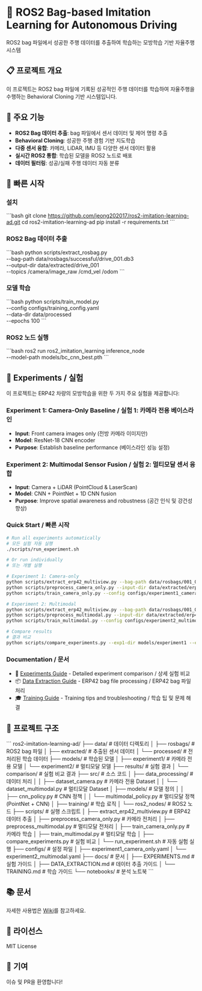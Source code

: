 # 🚗 ROS2 Bag-based Imitation Learning for Autonomous Driving

ROS2 bag 파일에서 성공한 주행 데이터를 추출하여 학습하는 모방학습 기반 자율주행 시스템

## 📋 프로젝트 개요

이 프로젝트는 ROS2 bag 파일에 기록된 성공적인 주행 데이터를 학습하여 자율주행을 수행하는 Behavioral Cloning 기반 시스템입니다.

## 🎯 주요 기능

- **ROS2 Bag 데이터 추출**: bag 파일에서 센서 데이터 및 제어 명령 추출
- **Behavioral Cloning**: 성공한 주행 경험 기반 지도학습
- **다중 센서 융합**: 카메라, LiDAR, IMU 등 다양한 센서 데이터 활용
- **실시간 ROS2 통합**: 학습된 모델을 ROS2 노드로 배포
- **데이터 필터링**: 성공/실패 주행 데이터 자동 분류

## 🚀 빠른 시작

### 설치
\`\`\`bash
git clone https://github.com/jeong202017/ros2-imitation-learning-ad.git
cd ros2-imitation-learning-ad
pip install -r requirements.txt
\`\`\`

### ROS2 Bag 데이터 추출
\`\`\`bash
python scripts/extract_rosbag.py \
    --bag-path data/rosbags/successful/drive_001.db3 \
    --output-dir data/extracted/drive_001 \
    --topics /camera/image_raw /cmd_vel /odom
\`\`\`

### 모델 학습
\`\`\`bash
python scripts/train_model.py \
    --config configs/training_config.yaml \
    --data-dir data/processed \
    --epochs 100
\`\`\`

### ROS2 노드 실행
\`\`\`bash
ros2 run ros2_imitation_learning inference_node \
    --model-path models/bc_cnn_best.pth
\`\`\`

## 🧪 Experiments / 실험

이 프로젝트는 ERP42 차량의 모방학습을 위한 두 가지 주요 실험을 제공합니다:

### Experiment 1: Camera-Only Baseline / 실험 1: 카메라 전용 베이스라인
- **Input**: Front camera images only (전방 카메라 이미지만)
- **Model**: ResNet-18 CNN encoder
- **Purpose**: Establish baseline performance (베이스라인 성능 설정)

### Experiment 2: Multimodal Sensor Fusion / 실험 2: 멀티모달 센서 융합
- **Input**: Camera + LiDAR (PointCloud & LaserScan)
- **Model**: CNN + PointNet + 1D CNN fusion
- **Purpose**: Improve spatial awareness and robustness (공간 인식 및 강건성 향상)

### Quick Start / 빠른 시작

```bash
# Run all experiments automatically
# 모든 실험 자동 실행
./scripts/run_experiment.sh

# Or run individually
# 또는 개별 실행

# Experiment 1: Camera-only
python scripts/extract_erp42_multiview.py --bag-path data/rosbags/001_0.db3 --output-dir data/extracted/erp42_exp1 --topics /video1 /Control/serial_data
python scripts/preprocess_camera_only.py --input-dir data/extracted/erp42_exp1 --output-dir data/processed/experiment1
python scripts/train_camera_only.py --config configs/experiment1_camera_only.yaml --data-dir data/processed/experiment1 --output-dir models/experiment1

# Experiment 2: Multimodal
python scripts/extract_erp42_multiview.py --bag-path data/rosbags/001_0.db3 --output-dir data/extracted/erp42_exp2 --topics /video1 /velodyne_points_filtered /scan /Control/serial_data
python scripts/preprocess_multimodal.py --input-dir data/extracted/erp42_exp2 --output-dir data/processed/experiment2
python scripts/train_multimodal.py --config configs/experiment2_multimodal.yaml --data-dir data/processed/experiment2 --output-dir models/experiment2

# Compare results
# 결과 비교
python scripts/compare_experiments.py --exp1-dir models/experiment1 --exp2-dir models/experiment2 --output-dir results/comparison
```

### Documentation / 문서
- 📖 [Experiments Guide](docs/EXPERIMENTS.md) - Detailed experiment comparison / 상세 실험 비교
- 📦 [Data Extraction Guide](docs/DATA_EXTRACTION.md) - ERP42 bag file processing / ERP42 bag 파일 처리
- 🎓 [Training Guide](docs/TRAINING.md) - Training tips and troubleshooting / 학습 팁 및 문제 해결

## 📁 프로젝트 구조

\`\`\`
ros2-imitation-learning-ad/
├── data/                      # 데이터 디렉토리
│   ├── rosbags/              # ROS2 bag 파일
│   ├── extracted/            # 추출된 센서 데이터
│   └── processed/            # 전처리된 학습 데이터
├── models/                    # 학습된 모델
│   ├── experiment1/          # 카메라 전용 모델
│   └── experiment2/          # 멀티모달 모델
├── results/                   # 실험 결과
│   └── comparison/           # 실험 비교 결과
├── src/                       # 소스 코드
│   ├── data_processing/       # 데이터 처리
│   │   ├── dataset_camera.py       # 카메라 전용 Dataset
│   │   └── dataset_multimodal.py   # 멀티모달 Dataset
│   ├── models/                # 모델 정의
│   │   ├── cnn_policy.py           # CNN 정책
│   │   └── multimodal_policy.py    # 멀티모달 정책 (PointNet + CNN)
│   ├── training/              # 학습 로직
│   └── ros2_nodes/            # ROS2 노드
├── scripts/                   # 실행 스크립트
│   ├── extract_erp42_multiview.py  # ERP42 데이터 추출
│   ├── preprocess_camera_only.py   # 카메라 전처리
│   ├── preprocess_multimodal.py    # 멀티모달 전처리
│   ├── train_camera_only.py        # 카메라 학습
│   ├── train_multimodal.py         # 멀티모달 학습
│   ├── compare_experiments.py      # 실험 비교
│   └── run_experiment.sh           # 자동 실험 실행
├── configs/                   # 설정 파일
│   ├── experiment1_camera_only.yaml
│   └── experiment2_multimodal.yaml
├── docs/                      # 문서
│   ├── EXPERIMENTS.md         # 실험 가이드
│   ├── DATA_EXTRACTION.md     # 데이터 추출 가이드
│   └── TRAINING.md            # 학습 가이드
└── notebooks/                 # 분석 노트북
\`\`\`

## 📚 문서

자세한 사용법은 [Wiki](https://github.com/jeong202017/ros2-imitation-learning-ad/wiki)를 참고하세요.

## 📝 라이선스

MIT License

## 👥 기여

이슈 및 PR을 환영합니다!

